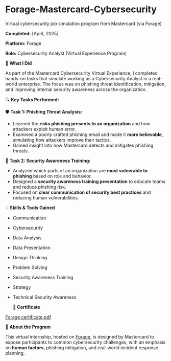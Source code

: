 # Forage-Mastercard-Cybersecurity
Virtual cybersecurity job simulation program from Mastercard (via Forage)

**Completed:** [April, 2025]

**Platform:** Forage

**Role:** Cybersecurity Analyst (Virtual Experience Program)

📝 **What I Did**

As part of the Mastercard Cybersecurity Virtual Experience, I completed hands-on tasks that simulate working as a Cybersecurity Analyst in a real-world enterprise. The focus was on phishing threat identification, mitigation, and improving internal security awareness across the organization.

🔍 **Key Tasks Performed:**

🛡️ **Task 1: Phishing Threat Analysis:**

- Learned the **risks phishing presents to an organization** and how attackers exploit human error.
- Examined a poorly crafted phishing email and made it **more believable**, simulating how attackers improve their tactics.
- Gained insight into how Mastercard detects and mitigates phishing threats.

 📢 **Task 2: Security Awareness Training:**

- Analyzed which parts of an organization are **most vulnerable to phishing** based on role and behavior.
- Designed a **security awareness training presentation** to educate teams and reduce phishing risk.
- Focused on **clear communication of security best practices** and reducing human vulnerabilities.

 💡 **Skills & Tools Gained**

- Communication
- Cybersecurity
- Data Analysis
- Data Presentation
- Design Thinking
- Problem Solving
- Security Awareness Training
- Strategy
- Technical Security Awareness


  **📄 Certificate**
  
[Forage certificate.pdf](https://github.com/user-attachments/files/20064572/Forage.certificate.pdf)

📌 **About the Program**

This virtual internship, hosted on [Forage](https://www.theforage.com/), is designed by Mastercard to expose participants to common cybersecurity challenges, with an emphasis on **human factors**, phishing mitigation, and real-world incident response planning.
